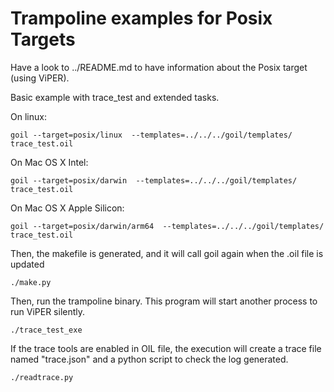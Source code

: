 # Trampoline examples for Posix Targets

Have a look to ../README.md to have information about the Posix target (using ViPER).

Basic example with trace_test and extended tasks.

On linux:
```
goil --target=posix/linux  --templates=../../../goil/templates/ trace_test.oil
```

On Mac OS X Intel:
```
goil --target=posix/darwin  --templates=../../../goil/templates/ trace_test.oil
```

On Mac OS X Apple Silicon:
```
goil --target=posix/darwin/arm64  --templates=../../../goil/templates/ trace_test.oil
```

Then, the makefile is generated, and it will call goil again when the .oil file is updated

```
./make.py
```

Then, run the trampoline binary. This program will start another process to run ViPER silently.

```
./trace_test_exe
```

If the trace tools are enabled in OIL file, the execution will create a trace file named "trace.json" and a python script to check the log generated.

```
./readtrace.py
```
